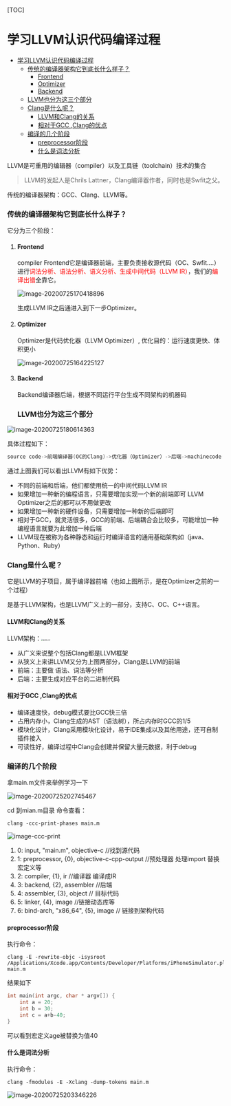 [TOC]

# 学习LLVM认识代码编译过程
* [学习LLVM认识代码编译过程](#学习llvm认识代码编译过程)
     * [传统的编译器架构它到底长什么样子？](#传统的编译器架构它到底长什么样子)
        * [Frontend](#frontend)
        * [Optimizer](#optimizer)
        * [Backend](#backend)
     * [LLVM也分为这三个部分](#llvm也分为这三个部分)
     * [Clang是什么呢？](#clang是什么呢)
        * [LLVM和Clang的关系](#llvm和clang的关系)
        * [相对于GCC ,Clang的优点](#相对于gcc-clang的优点)
     * [编译的几个阶段](#编译的几个阶段)
        * [preprocessor阶段](#preprocessor阶段)
        * [什么是词法分析](#什么是词法分析)

LLVM是可重用的编辑器（compiler）以及工具链（toolchain）技术的集合

> LLVM的发起人是Chrils Lattner，Clang编译器作者，同时也是Swfit之父。

传统的编译器架构：GCC、Clang、LLVM等。

### 传统的编译器架构它到底长什么样子？

它分为三个阶段：

1. #### Frontend

   compiler Frontend它是编译器前端，主要负责接收源代码（OC、Swfit....）进行<font color=red>词法分析、语法分析、语义分析、生成中间代码（LLVM IR）</font>，我们的<font color=red>编译出错</font>全靠它。

   ![image-20200725170418896](https://tva1.sinaimg.cn/large/007S8ZIlgy1gh3btykg6bj313i07sgpl.jpg)

   生成LLVM IR之后通进入到下一步Optimizer。

2. #### Optimizer

   Optimizer是代码优化器（LLVM Optimizer）, 优化目的：运行速度更快、体积更小

   ![image-20200725164225127](https://tva1.sinaimg.cn/large/007S8ZIlgy1gh3b79cj8cj314g0aytag.jpg)

3. #### Backend

   Backend编译器后端，根据不同运行平台生成不同架构的机器码

   ### LLVM也分为这三个部分

![image-20200725180614363](https://tva1.sinaimg.cn/large/007S8ZIlgy1gh3dml8rqaj30xc0c041w.jpg)

具体过程如下：

```c++
source code->前端编译器(OC的Clang)->优化器（Optimizer）->后端->machinecode
```

通过上图我们可以看出LLVM有如下优势：

- 不同的前端和后端，他们都使用统一的中间代码LLVM IR
- 如果增加一种新的编程语言，只需要增加实现一个新的前端即可 LLVM Optimizer之后的都可以不用做更改
- 如果增加一种新的硬件设备，只需要增加一种新的后端即可
- 相对于GCC，就灵活很多，GCC的前端、后端耦合会比较多，可能增加一种编程语言就要为此增加一种后端
- LLVM现在被称为各种静态和运行时编译语言的通用基础架构如（java、Python、Ruby）

### Clang是什么呢？

它是LLVM的子项目，属于编译器前端（也如上图所示，是在Optimizer之前的一个过程）

是基于LLVM架构，也是LLVM广义上的一部分，支持C、OC、C++语言。

#### LLVM和Clang的关系

LLVM架构：<img src="https://tva1.sinaimg.cn/large/007S8ZIlgy1gh3h85p21ij31hc0u0wh7.jpg" alt="未命名.001" style="zoom:25%;" />

- 从广义来说整个包括Clang都是LLVM框架
- 从狭义上来讲LLVM又分为上图两部分，Clang是LLVM的前端
- 前端：主要做 语法、词法等分析
- 后端：主要生成对应平台的二进制代码

#### 相对于GCC ,Clang的优点

- 编译速度快，debug模式要比GCC快三倍
- 占用内存小，Clang生成的AST（语法树），所占内存时GCC的1/5
- 模块化设计，Clang采用模块化设计，易于IDE集成以及其他用途，还可自制插件接入
- 可读性好，编译过程中Clang会创建并保留大量元数据，利于debug

### 编译的几个阶段

拿main.m文件来举例学习一下

![image-20200725202745467](https://tva1.sinaimg.cn/large/007S8ZIlgy1gh3hpmse36j30uq0amq3v.jpg)

cd 到mian.m目录 命令查看：

```shell
clang -ccc-print-phases main.m                  
```
![image-ccc-print](https://tva1.sinaimg.cn/large/0081Kckwgy1gkfi7ucoycj30w208o75w.jpg)

1. 0: input, "main.m", objective-c   //找到源代码
2. 1: preprocessor, {0}, objective-c-cpp-output     //预处理器 处理import 替换宏定义等
3. 2: compiler, {1}, ir //编译器 编译成IR
4. 3: backend, {2}, assembler  //后端
5. 4: assembler, {3}, object // 目标代码
6. 5: linker, {4}, image    //链接动态库等
7. 6: bind-arch, "x86_64", {5}, image // 链接到架构代码

#### preprocessor阶段

执行命令：

```shell
clang -E -rewrite-objc -isysroot /Applications/Xcode.app/Contents/Developer/Platforms/iPhoneSimulator.platform/Developer/SDKs/iPhoneSimulator.sdk main.m
```

结果如下

```c
int main(int argc, char * argv[]) {
    int a = 20;
    int b = 30;
    int c = a+b-40;
}
```

可以看到宏定义age被替换为值40

#### 什么是词法分析

执行命令：

```shell
clang -fmodules -E -Xclang -dump-tokens main.m
```

![image-20200725203346226](https://tva1.sinaimg.cn/large/007S8ZIlgy1gh3hvw9v1xj319a0jadnk.jpg)

